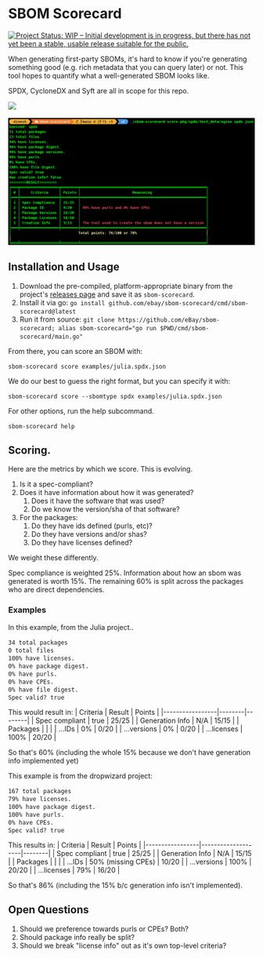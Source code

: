 # SBOM Scorecard

[![Project Status: WIP – Initial development is in progress, but there has not yet been a stable, usable release suitable for the public.](https://www.repostatus.org/badges/latest/wip.svg)](https://www.repostatus.org/#wip)

When generating first-party SBOMs, it's hard to know if you're generating something good (e.g. rich metadata that you can query later) or not. This tool hopes to quantify what a well-generated SBOM looks like.

SPDX, CycloneDX and Syft are all in scope for this repo.

![](./usage.gif)

![](./result.png)

## Installation and Usage

1. Download the pre-compiled, platform-appropriate binary from
   the project's [releases page](https://github.com/eBay/sbom-scorecard/releases) and save it as `sbom-scorecard`.
2. Install it via go: `go install github.com/ebay/sbom-scorecard/cmd/sbom-scorecard@latest`
3. Run it from source: `git clone https://github.com/eBay/sbom-scorecard; alias sbom-scorecard="go run $PWD/cmd/sbom-scorecard/main.go"`

From there, you can score an SBOM with:

```
sbom-scorecard score examples/julia.spdx.json
```

We do our best to guess the right format, but you can specify it with:

```
sbom-scorecard score --sbomtype spdx examples/julia.spdx.json
```

For other options, run the help subcommand.

```
sbom-scorecard help
```

## Scoring.

Here are the metrics by which we score. This is evolving.

1. Is it a spec-compliant?
2. Does it have information about how it was generated?
   1. Does it have the software that was used?
   2. Do we know the version/sha of that software?
3. For the packages:
   1. Do they have ids defined (purls, etc)?
   2. Do they have versions and/or shas?
   3. Do they have licenses defined?

We weight these differently.

Spec compliance is weighted 25%.
Information about how an sbom was generated is worth 15%.
The remaining 60% is split across the packages who are direct dependencies.

### Examples

In this example, from the Julia project..

```
34 total packages
0 total files
100% have licenses.
0% have package digest.
0% have purls.
0% have CPEs.
0% have file digest.
Spec valid? true
```

This would result in:
| Criteria | Result | Points |
|-----------------|--------|--------|
| Spec compliant | true | 25/25 |
| Generation Info | N/A | 15/15 |
| Packages | | |
| ...IDs | 0% | 0/20 |
| ...versions | 0% | 0/20 |
| ...licenses | 100% | 20/20 |

So that's 60% (including the whole 15% because we don't have generation info implemented yet)

This example is from the dropwizard project:

```
167 total packages
79% have licenses.
100% have package digest.
100% have purls.
0% have CPEs.
Spec valid? true
```

This results in:
| Criteria | Result | Points |
|-----------------|--------------------|--------|
| Spec compliant | true | 25/25 |
| Generation Info | N/A | 15/15 |
| Packages | | |
| ...IDs | 50% (missing CPEs) | 10/20 |
| ...versions | 100% | 20/20 |
| ...licenses | 79% | 16/20 |

So that's 86% (including the 15% b/c generation info isn't implemented).

## Open Questions

1. Should we preference towards purls or CPEs? Both?
2. Should package info really be split?
3. Should we break "license info" out as it's own top-level criteria?
